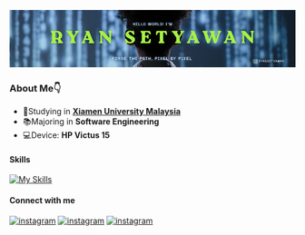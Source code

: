 
<!--
**rayensetyawan/rayensetyawan** is a ✨ _special_ ✨ repository because its `README.md` (this file) appears on your GitHub profile.

Here are some ideas to get you started:

- 🔭 I’m currently working on ...
- 🌱 I’m currently learning ...
- 👯 I’m looking to collaborate on ...
- 🤔 I’m looking for help with ...
- 💬 Ask me about ...
- 📫 How to reach me: ...
- 😄 Pronouns: ...
- ⚡ Fun fact: ...
-->


![rayensetyawan](aset/RYAN%20SETYAWAN%20(1).png)

### About Me👇
- 📍Studying in [**Xiamen University Malaysia**](https://www.xmu.edu.my/)
- 📚Majoring in **Software Engineering**
- 💻Device: **HP Victus 15**

#### Skills 
[![My Skills](https://skillicons.dev/icons?i=html,css,js,bootstrap,c,cpp,python,php,mysql,figma)](https://skillicons.dev)

#### Connect with me 
[![instagram](https://img.shields.io/badge/Instagram-E4405F?style=for-the-badge&logo=instagram&logoColor=white)](https://www.instagram.com/ryansetyawan/) [![instagram](https://img.shields.io/badge/TikTok-000000?style=for-the-badge&logo=tiktok&logoColor=white)](https://www.tiktok.com/@unknownusersp) [![instagram](https://img.shields.io/badge/WhatsApp-25D366?style=for-the-badge&logo=WhatsApp&logoColor=white)](https://wa.me/6281336859524)




